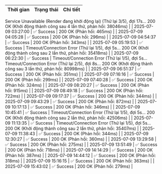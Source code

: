 | Thời gian | Trạng thái | Chi tiết |
|---|---|---|
Service Unavailable (Render đang khởi động lại) (Thử lại 3/5), đợi 17s...
200 OK (Khởi động thành công sau 4 lần thử, phản hồi: 38046ms) |
| 2025-07-09 03:27:00 | ✅ Success | 200 OK (Phản hồi: 465ms) |
| 2025-07-09 04:05:28 | ✅ Success | 200 OK (Phản hồi: 296ms) |
| 2025-07-09 04:54:37 | ✅ Success | 200 OK (Phản hồi: 343ms) |
| 2025-07-09 05:19:53 | ✅ Success | Timeout/Connection Error (Thử lại 1/5), đợi 5s...
200 OK (Khởi động thành công sau 2 lần thử, phản hồi: 35418ms) |
| 2025-07-09 06:22:30 | ✅ Success | Timeout/Connection Error (Thử lại 1/5), đợi 5s...
Timeout/Connection Error (Thử lại 2/5), đợi 8s...
200 OK (Khởi động thành công sau 3 lần thử, phản hồi: 80998ms) |
| 2025-07-09 06:51:37 | ✅ Success | 200 OK (Phản hồi: 351ms) |
| 2025-07-09 07:16:16 | ✅ Success | 200 OK (Phản hồi: 299ms) |
| 2025-07-09 07:40:28 | ✅ Success | 200 OK (Phản hồi: 324ms) |
| 2025-07-09 08:20:27 | ✅ Success | 200 OK (Phản hồi: 915ms) |
| 2025-07-09 08:49:18 | ✅ Success | 200 OK (Phản hồi: 722ms) |
| 2025-07-09 09:17:37 | ✅ Success | 200 OK (Phản hồi: 344ms) |
| 2025-07-09 09:43:29 | ✅ Success | 200 OK (Phản hồi: 872ms) |
| 2025-07-09 10:17:13 | ✅ Success | 200 OK (Phản hồi: 346ms) |
| 2025-07-09 10:45:41 | ✅ Success | Timeout/Connection Error (Thử lại 1/5), đợi 5s...
200 OK (Khởi động thành công sau 2 lần thử, phản hồi: 42506ms) |
| 2025-07-09 11:13:35 | ✅ Success | Timeout/Connection Error (Thử lại 1/5), đợi 5s...
200 OK (Khởi động thành công sau 2 lần thử, phản hồi: 35407ms) |
| 2025-07-09 11:38:43 | ✅ Success | 200 OK (Phản hồi: 344ms) |
| 2025-07-09 12:30:27 | ✅ Success | 200 OK (Phản hồi: 360ms) |
| 2025-07-09 13:29:58 | ✅ Success | 200 OK (Phản hồi: 275ms) |
| 2025-07-09 13:51:49 | ✅ Success | 200 OK (Phản hồi: 718ms) |
| 2025-07-09 14:14:29 | ✅ Success | 200 OK (Phản hồi: 387ms) |
| 2025-07-09 14:44:12 | ✅ Success | 200 OK (Phản hồi: 318ms) |
| 2025-07-09 15:16:15 | ✅ Success | 200 OK (Phản hồi: 363ms) |
| 2025-07-09 15:43:02 | ✅ Success | 200 OK (Phản hồi: 279ms) |
